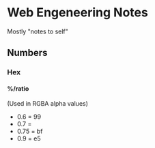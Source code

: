 Web Engeneering Notes
====

Mostly "notes to self"

Numbers
----

### Hex

#### %/ratio

(Used in RGBA alpha values)

- 0.6 = 99
- 0.7 =
- 0.75  = bf
- 0.9 = e5
